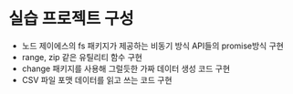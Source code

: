 # 실습 프로젝트 구성

* 노드 제이에스의 fs 패키지가 제공하는 비동기 방식 API들의 promise방식 구현
* range, zip 같은 유틸리티 함수 구현
* change 패키지를 사용해 그럴듯한 가짜 데이터 생성 코드 구현
* CSV 파일 포맷 데이터를 읽고 쓰는 코드 구현

